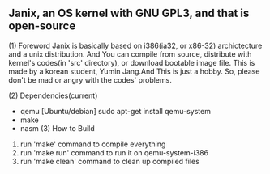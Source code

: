 Janix, an OS kernel with GNU GPL3, and that is open-source
---------------------------------------------------

(1) Foreword
Janix is basically based on i386(ia32, or x86-32) archictecture and a unix distribution.
And You can compile from source, distribute with kernel's codes(in 'src' directory), or download bootable image file.
This is made by a korean student, Yumin Jang.And This is just a hobby.
So, please don't be mad or angry with the codes' problems.

(2) Dependencies(current)
  - qemu
  [Ubuntu/debian]
  sudo apt-get install qemu-system
  - make
  - nasm
(3) How to Build
  1. run 'make' command to compile everything
  2. run 'make run' command to run it on qemu-system-i386
  3. run 'make clean' command to clean up compiled files
